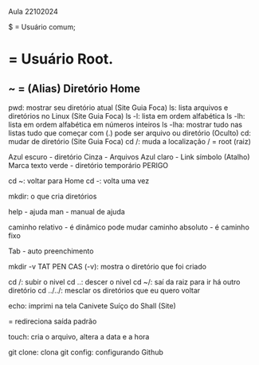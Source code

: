 Aula 22102024

$ = Usuário comum;<br>
# = Usuário Root.<br>
~ = (Alias) Diretório Home<br>
------------------------------------------------------
‌pwd: mostrar seu diretório atual (Site Guia Foca)
‌ls: lista arquivos e diretórios no Linux (Site Guia Foca)
ls -l: lista em ordem alfabética 
ls -lh: lista em ordem alfabética em números inteiros 
ls -lha: mostrar tudo nas listas 
tudo que começar com (.) pode ser arquivo ou diretório (Oculto)
‌cd: mudar de diretório (Site Guia Foca)
cd /: muda a localização 
‌/ = root (raiz)

Azul escuro - diretório 
Cinza - Arquivos 
Azul claro - Link símbolo (Atalho)
Marca texto verde - diretório temporário PERIGO

‌cd ~: voltar para Home
‌cd -: volta uma vez

‌mkdir: o que cria diretórios

help - ajuda
man - manual de ajuda

caminho relativo - é dinâmico pode mudar
caminho absoluto - é caminho fixo

Tab - auto preenchimento 

mkdir -v TAT PEN CAS 
(-v): mostra o diretório que foi criado

cd /: subir o nivel
cd ..: descer o nivel
cd ~/: saí da raiz para ir há outro diretório 
cd ../../: mesclar os diretórios que eu quero voltar

echo: imprimi na tela
Canivete Suíço do Shall (Site)

= redireciona saída padrão 

touch: cria o arquivo, altera a data e a hora

git clone: clona
git config: configurando Github
